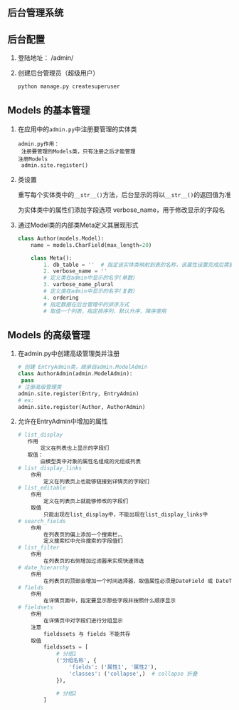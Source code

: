## 后台管理系统

## 后台配置

1. 登陆地址： /admin/

2. 创建后台管理员（超级用户）

   ```python
   python manage.py createsuperuser
   ```

## Models 的基本管理

1. 在应用中的`admin.py`中注册要管理的实体类

   ```
   admin.py作用：
   	注册要管理的Models类，只有注册之后才能管理
   注册Models
   	admin.site.register()
   ```

2. 类设置

   重写每个实体类中的`__str__()`方法，后台显示的将以`__str__()`的返回值为准

   为实体类中的属性们添加字段选项 verbose_name，用于修改显示的字段名

3. 通过Model类的内部类Meta定义其展现形式

   ```python
   class Author(models.Model):
       name = models.CharField(max_length=20)
   
       class Meta():
           1. db_table = ''  # 指定该实体类映射到表的名称，该属性设置完成后需要同步回数据库
           2. verbose_name = ''
           # 定义类在admin中显示的名字(单数)
           3. varbose_name_plural
           # 定义类在admin中显示的名字(复数)
           4. ordering
           # 指定数据在后台管理中的排序方式
           # 取值一个列表，指定排序列，默认升序，降序使用
   ```

## Models 的高级管理

1. 在admin.py中创建高级管理类并注册

   ```python
   # 创建 EntryAdmin类，继承自admin.ModelAdmin
   class AuthorAdmin(admin.ModelAdmin):
   	pass
   # 注册高级管理类
   admin.site.register(Entry, EntryAdmin)
   # ex:
   admin.site.register(Author, AuthorAdmin)
   ```

2. 允许在EntryAdmin中增加的属性

   ```python
   # list_display
      作用
          定义在列表也上显示的字段们
      取值：
          由模型类中对象的属性名组成的元组或列表
   # list_display_links
       作用
           定义在列表页上也能够链接到详情页的字段们
   # list_editable
       作用
           定义在列表页上就能够修改的字段们
       取值
           只能出现在list_display中，不能出现在list_display_links中
   # search_fields
       作用
           在列表页的偏上添加一个搜索栏，、
           定义搜索栏中允许搜索的字段值们
   # list_filter
       作用
           在列表页的右侧增加过滤器来实现快速筛选
   # date_hierarchy
       作用
           在列表页的顶部会增加一个时间选择器，取值属性必须是DateField 或 DateTimeField的列
   # fields
       作用
           在详情页面中，指定要显示那些字段并按照什么顺序显示
   # fieldsets
       作用
           在详情页中对字段们进行分组显示
       注意
           fieldssets 与 fields 不能共存
       取值
           fieldssets = [
               # 分组1
               ('分组名称', {
                   'fields': ('属性1', '属性2'),
                   'classes': ('collapse',)  # collapse 折叠
               }),
   
               # 分组2
           ]
   ```

   
